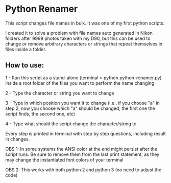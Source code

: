 # Python Renamer
This script changes file names in bulk. It was one of my first python scripts.

I created it to solve a problem with file names auto generated in Nikon folders after 9999 photos taken with my D90, but this can be used to change or remove arbitrary characters or strings that repeat themselves in files inside a folder.

## How to use:

1 - Run this script as a stand-alone (terminal > python python-renamer.py) inside a root folder of the files you want to perform the name changing

2 - Type the character or string you want to change

3 - Type in which position you want it to change (i.e:. if you choose "a" in step 2, now you choose which "a" should be changed, the first one the script finds, the second one, etc)

4 - Type what should the script change the character/string to

Every step is printed in terminal with step by step questions, including result in changes.

OBS 1: In some systems the ANSI color at the end might persist after the script runs. Be sure to remove them from the last print statement, as they may change the instantiated font colors of your terminal

OBS 2: This works with both python 2 and python 3 (no need to adjust the code)
